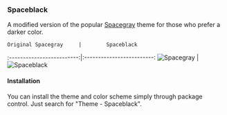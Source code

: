 ### Spaceblack

A modified version of the popular [Spacegray](https://github.com/kkga/spacegray) theme for those who prefer a darker color.

    Original Spacegray     |        Spaceblack
:-------------------------:|:-------------------------:
![Spacegray](https://raw.githubusercontent.com/saadq/Spaceblack/master/Screenshots/Spacegray%20Screenshot.png)  |  ![Spaceblack](https://raw.githubusercontent.com/saadq/Spaceblack/master/Screenshots/Spaceblack%20Screenshot.png)

#### Installation

You can install the theme and color scheme simply through package control. Just search for "Theme - Spaceblack".